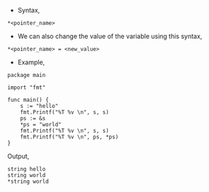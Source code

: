 * Syntax,

```
*<pointer_name> 
```

* We can also change the value of the variable using this syntax,

```
*<pointer_name> = <new_value>
```

* Example,

```
package main

import "fmt"

func main() {
	s := "hello"
	fmt.Printf("%T %v \n", s, s)
	ps := &s
	*ps = "world"
	fmt.Printf("%T %v \n", s, s)
	fmt.Printf("%T %v \n", ps, *ps)
}
```
Output,
```
string hello 
string world 
*string world 
```
